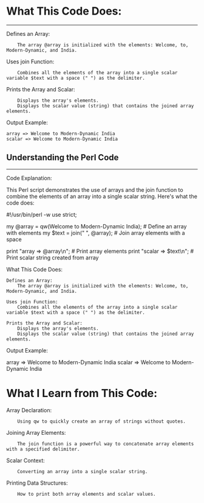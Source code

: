 # What This Code Does:
---
  
  Defines an Array:
        
        The array @array is initialized with the elements: Welcome, to, Modern-Dynamic, and India.

  Uses join Function:
        
        Combines all the elements of the array into a single scalar variable $text with a space (" ") as the delimiter.

  Prints the Array and Scalar:
        
        Displays the array's elements.
        Displays the scalar value (string) that contains the joined array elements.

  Output Example:

    array => Welcome to Modern-Dynamic India
    scalar => Welcome to Modern-Dynamic India


## Understanding the Perl Code
---
Code Explanation:

This Perl script demonstrates the use of arrays and the join function to combine the elements of an array into a single scalar string. Here's what the code does:

#!/usr/bin/perl -w
use strict;

my @array = qw(Welcome to Modern-Dynamic India);   # Define an array with elements
my $text = join(" ", @array);                     # Join array elements with a space

print "array => @array\n";                        # Print array elements
print "scalar => $text\n";                        # Print scalar string created from array

What This Code Does:

    Defines an Array:
        The array @array is initialized with the elements: Welcome, to, Modern-Dynamic, and India.

    Uses join Function:
        Combines all the elements of the array into a single scalar variable $text with a space (" ") as the delimiter.

    Prints the Array and Scalar:
        Displays the array's elements.
        Displays the scalar value (string) that contains the joined array elements.

Output Example:

array => Welcome to Modern-Dynamic India
scalar => Welcome to Modern-Dynamic India

# What I Learn from This Code:

  Array Declaration:
       
        Using qw to quickly create an array of strings without quotes.

  Joining Array Elements:
        
        The join function is a powerful way to concatenate array elements with a specified delimiter.

  Scalar Context:
        
        Converting an array into a single scalar string.

  Printing Data Structures:
        
        How to print both array elements and scalar values.
